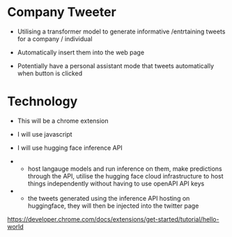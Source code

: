 # Company Tweeter

- Utilising a transformer model to generate informative /entrtaining tweets for a company / individual

- Automatically insert them into the web page

- Potentially have a personal assistant mode that tweets automatically when button is clicked

# Technology

- This will be a chrome extension

- I will use javascript

- I will use hugging face inference API

- - host langauge models and run inference on them, make predictions through the API, utilise the hugging face cloud infrastructure to host things independently without having to use openAPI API keys

- - the tweets generated using the inference API hosting on huggingface, they will then be injected into the twitter page

https://developer.chrome.com/docs/extensions/get-started/tutorial/hello-world

